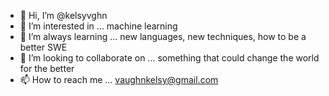 - 👋 Hi, I’m @kelsyvghn
- 👀 I’m interested in ... machine learning
- 🌱 I’m always learning ... new languages, new techniques, how to be a better SWE
- 💞️ I’m looking to collaborate on ... something that could change the world for the better
- 📫 How to reach me ... vaughnkelsy@gmail.com
